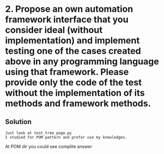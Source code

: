 # 2. Propose an own automation framework interface that you consider ideal (without implementation) and implement testing one of the cases created above in any programming language using that framework. Please provide only the code of the test without the implementation of its methods and framework methods.



## Solution

```
Just look at test_tree_page.py
I studied for POM pattern and prefer use my knowledges.

```

At POM dir you could see complite answer